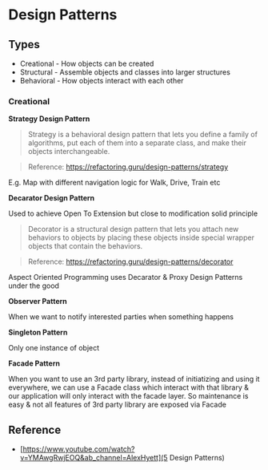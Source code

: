 # Design Patterns

## Types

* Creational - How objects can be created
* Structural - Assemble objects and classes into larger structures
* Behavioral - How objects interact with each other

### Creational

**Strategy Design Pattern**

> Strategy is a behavioral design pattern that lets you define a family of algorithms, put each of them into a separate class, and make their objects interchangeable.

> Reference: https://refactoring.guru/design-patterns/strategy

E.g. Map with different navigation logic for Walk, Drive, Train etc

**Decarator Design Pattern**

Used to achieve Open To Extension but close to modification solid principle

> Decorator is a structural design pattern that lets you attach new behaviors to objects by placing these objects inside special wrapper objects that contain the behaviors.

> Reference: https://refactoring.guru/design-patterns/decorator

Aspect Oriented Programming uses Decarator & Proxy Design Patterns under the good

**Observer Pattern**

When we want to notify interested parties when something happens

**Singleton Pattern**

Only one instance of object

**Facade Pattern**

When you want to use an 3rd party library, instead of initiatizing and using it everywhere, we can use a Facade class which interact with that library & our application will only interact with the facade layer. So maintenance is easy & not all features of 3rd party library are exposed via Facade 

## Reference

* [https://www.youtube.com/watch?v=YMAwgRwjEOQ&ab_channel=AlexHyett](5 Design Patterns)
